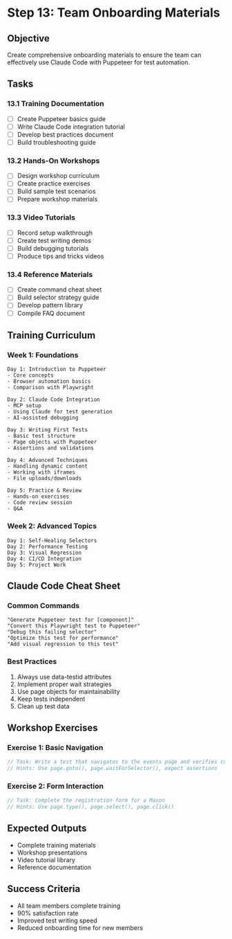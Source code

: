 # Step 13: Team Onboarding Materials

## Objective
Create comprehensive onboarding materials to ensure the team can effectively use Claude Code with Puppeteer for test automation.

## Tasks

### 13.1 Training Documentation
- [ ] Create Puppeteer basics guide
- [ ] Write Claude Code integration tutorial
- [ ] Develop best practices document
- [ ] Build troubleshooting guide

### 13.2 Hands-On Workshops
- [ ] Design workshop curriculum
- [ ] Create practice exercises
- [ ] Build sample test scenarios
- [ ] Prepare workshop materials

### 13.3 Video Tutorials
- [ ] Record setup walkthrough
- [ ] Create test writing demos
- [ ] Build debugging tutorials
- [ ] Produce tips and tricks videos

### 13.4 Reference Materials
- [ ] Create command cheat sheet
- [ ] Build selector strategy guide
- [ ] Develop pattern library
- [ ] Compile FAQ document

## Training Curriculum

### Week 1: Foundations
```
Day 1: Introduction to Puppeteer
- Core concepts
- Browser automation basics
- Comparison with Playwright

Day 2: Claude Code Integration
- MCP setup
- Using Claude for test generation
- AI-assisted debugging

Day 3: Writing First Tests
- Basic test structure
- Page objects with Puppeteer
- Assertions and validations

Day 4: Advanced Techniques
- Handling dynamic content
- Working with iframes
- File uploads/downloads

Day 5: Practice & Review
- Hands-on exercises
- Code review session
- Q&A
```

### Week 2: Advanced Topics
```
Day 1: Self-Healing Selectors
Day 2: Performance Testing
Day 3: Visual Regression
Day 4: CI/CD Integration
Day 5: Project Work
```

## Claude Code Cheat Sheet

### Common Commands
```
"Generate Puppeteer test for [component]"
"Convert this Playwright test to Puppeteer"
"Debug this failing selector"
"Optimize this test for performance"
"Add visual regression to this test"
```

### Best Practices
1. Always use data-testid attributes
2. Implement proper wait strategies
3. Use page objects for maintainability
4. Keep tests independent
5. Clean up test data

## Workshop Exercises

### Exercise 1: Basic Navigation
```typescript
// Task: Write a test that navigates to the events page and verifies content
// Hints: Use page.goto(), page.waitForSelector(), expect assertions
```

### Exercise 2: Form Interaction
```typescript
// Task: Complete the registration form for a Mason
// Hints: Use page.type(), page.select(), page.click()
```

## Expected Outputs
- Complete training materials
- Workshop presentations
- Video tutorial library
- Reference documentation

## Success Criteria
- All team members complete training
- 90% satisfaction rate
- Improved test writing speed
- Reduced onboarding time for new members
